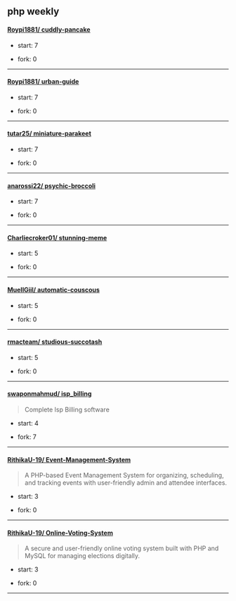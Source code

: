 ## php weekly

#### [Roypi1881/ cuddly-pancake](https://github.com/Roypi1881/cuddly-pancake)
>  
+ start: 7
+ fork: 0
---
#### [Roypi1881/ urban-guide](https://github.com/Roypi1881/urban-guide)
>  
+ start: 7
+ fork: 0
---
#### [tutar25/ miniature-parakeet](https://github.com/tutar25/miniature-parakeet)
>  
+ start: 7
+ fork: 0
---
#### [anarossi22/ psychic-broccoli](https://github.com/anarossi22/psychic-broccoli)
>  
+ start: 7
+ fork: 0
---
#### [Charliecroker01/ stunning-meme](https://github.com/Charliecroker01/stunning-meme)
>  
+ start: 5
+ fork: 0
---
#### [MuellGiil/ automatic-couscous](https://github.com/MuellGiil/automatic-couscous)
>  
+ start: 5
+ fork: 0
---
#### [rmacteam/ studious-succotash](https://github.com/rmacteam/studious-succotash)
>  
+ start: 5
+ fork: 0
---
#### [swaponmahmud/ isp_billing](https://github.com/swaponmahmud/isp_billing)
>  Complete Isp Billing software 
+ start: 4
+ fork: 7
---
#### [RithikaU-19/ Event-Management-System](https://github.com/RithikaU-19/Event-Management-System)
>  A PHP-based Event Management System for organizing, scheduling, and tracking events with user-friendly admin and attendee interfaces.
+ start: 3
+ fork: 0
---
#### [RithikaU-19/ Online-Voting-System](https://github.com/RithikaU-19/Online-Voting-System)
>  A secure and user-friendly online voting system built with PHP and MySQL for managing elections digitally.
+ start: 3
+ fork: 0
---